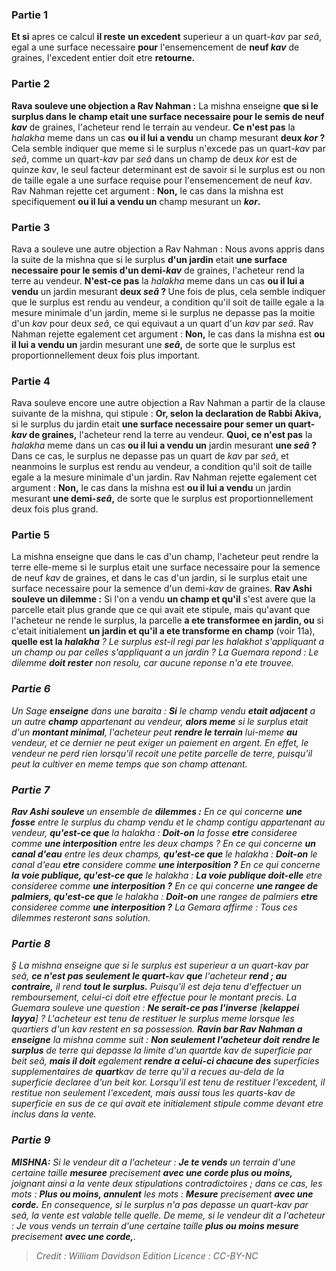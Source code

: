 
### Partie 1
<b>Et si</b> apres ce calcul <b>il reste</b> <b>un excedent</b> superieur a un quart-<i>kav</i> par <i>seâ</i>, egal a une surface necessaire <b>pour</b> l'ensemencement de <b>neuf <i>kav</i></b> de graines, l'excedent entier doit etre <b>retourne.</b>

### Partie 2
<b>Rava souleve une objection a Rav Nahman :</b> La mishna enseigne <b>que si le surplus dans le champ etait une surface necessaire pour le semis de neuf <i>kav</i></b> de graines, l'acheteur rend le terrain au vendeur. <b>Ce n'est pas</b> la <i>halakha</i> meme dans un cas <b>ou il lui a vendu</b> un champ mesurant <b>deux <i>kor</i> ? </b> Cela semble indiquer que meme si le surplus n'excede pas un quart-<i>kav</i> par <i>seâ</i>, comme un quart-<i>kav</i> par <i>seâ</i> dans un champ de deux <i>kor</i> est de quinze <i>kav</i>, le seul facteur determinant est de savoir si le surplus est ou non de taille egale a une surface requise pour l'ensemencement de neuf <i>kav</i>. Rav Nahman rejette cet argument : <b>Non,</b> le cas dans la mishna est specifiquement <b>ou il lui a vendu un</b> champ mesurant un <b><i>kor</i>.</b>

### Partie 3
Rava a souleve une autre objection a Rav Nahman : Nous avons appris dans la suite de la mishna que si le surplus <b>d'un jardin</b> etait <b>une surface necessaire pour le semis d'un demi-<i>kav</i></b> de graines, l'acheteur rend la terre au vendeur. <b>N'est-ce pas</b> la <i>halakha</i> meme dans un cas <b>ou il lui a vendu</b> un jardin mesurant <b>deux <i>seâ</i> ? </b> Une fois de plus, cela semble indiquer que le surplus est rendu au vendeur, a condition qu'il soit de taille egale a la mesure minimale d'un jardin, meme si le surplus ne depasse pas la moitie d'un <i>kav</i> pour deux <i>seâ</i>, ce qui equivaut a un quart d'un <i>kav</i> par <i>seâ</i>. Rav Nahman rejette egalement cet argument : <b>Non,</b> le cas dans la mishna est <b>ou il lui a vendu un</b> jardin mesurant une <b><i>seâ</i>,</b> de sorte que le surplus est proportionnellement deux fois plus important.

### Partie 4
Rava souleve encore une autre objection a Rav Nahman a partir de la clause suivante de la mishna, qui stipule : <b>Or, selon la declaration de Rabbi Akiva,</b> si le surplus du jardin etait <b>une surface necessaire pour semer un quart-<i>kav</i> de graines,</b> l'acheteur rend la terre au vendeur. <b>Quoi, ce n'est pas</b> la <i>halakha</i> meme dans un cas <b>ou il lui a vendu un</b> jardin mesurant <b>une <i>seâ</i> ? </b> Dans ce cas, le surplus ne depasse pas un quart de <i>kav</i> par <i>seâ</i>, et neanmoins le surplus est rendu au vendeur, a condition qu'il soit de taille egale a la mesure minimale d'un jardin. Rav Nahman rejette egalement cet argument : <b>Non,</b> le cas dans la mishna est <b>ou il lui a vendu</b> un jardin mesurant <b>une demi-<i>seâ</i>,</b> de sorte que le surplus est proportionnellement deux fois plus grand.

### Partie 5
La mishna enseigne que dans le cas d'un champ, l'acheteur peut rendre la terre elle-meme si le surplus etait une surface necessaire pour la semence de neuf <i>kav</i> de graines, et dans le cas d'un jardin, si le surplus etait une surface necessaire pour la semence d'un demi-<i>kav</i> de graines. <b>Rav Ashi souleve un dilemme :</b> Si l'on a vendu <b>un champ et qu'il</b> s'est avere que la parcelle etait plus grande que ce qui avait ete stipule, mais qu'avant que l'acheteur ne rende le surplus, la parcelle <b>a ete transformee en jardin, ou</b> si c'etait initialement <b>un jardin et qu'il a ete transforme en champ</b> (voir 11a), <b>quelle est la <i>halakha</b> ? Le surplus est-il regi par les <i>halakhot</i> s'appliquant a un champ ou par celles s'appliquant a un jardin ? La Guemara repond : Le dilemme <b>doit rester</b> non resolu, car aucune reponse n'a ete trouvee.

### Partie 6
Un Sage <b>enseigne</b> dans une <i>baraita</i> : <b>Si</b> le champ vendu <b>etait adjacent</b> a un autre <b>champ</b> appartenant au vendeur, <b>alors meme</b> si le surplus etait d'un <b>montant minimal</b>, l'acheteur peut <b>rendre le terrain</b> lui-meme <b>au</b> vendeur, et ce dernier ne peut exiger un paiement en argent. En effet, le vendeur ne perd rien lorsqu'il recoit une petite parcelle de terre, puisqu'il peut la cultiver en meme temps que son champ attenant.

### Partie 7
<b>Rav Ashi souleve</b> un ensemble de <b>dilemmes :</b> En ce qui concerne <b>une fosse</b> entre le surplus du champ vendu et le champ contigu appartenant au vendeur, <b>qu'est-ce que</b> la <i>halakha</i> : <b>Doit-on</b> la fosse <b>etre</b> consideree comme <b>une interposition</b> entre les deux champs ? En ce qui concerne <b>un canal d'eau</b> entre les deux champs, <b>qu'est-ce que</b> le <i>halakha</i> : <b>Doit-on</b> le canal d'eau <b>etre</b> considere comme <b>une interposition ?</b> En ce qui concerne <b>la voie publique, qu'est-ce que</b> le <i>halakha</i> : <b>La voie publique doit-elle</b> etre consideree comme <b>une interposition ?</b> En ce qui concerne <b>une rangee de palmiers, qu'est-ce que</b> le <i>halakha</i> : <b>Doit-on</b> une rangee de palmiers <b>etre</b> consideree comme <b>une interposition ?</b> La Gemara affirme : Tous ces dilemmes resteront sans solution.

### Partie 8
§ La mishna enseigne que si le surplus est superieur a un quart-<i>kav</i> par <i>seâ</i>, <b>ce n'est pas seulement le quart-</b><i>kav</i> <b>que</b> l'acheteur <b>rend ; au contraire,</b> il rend <b>tout le surplus.</b> Puisqu'il est deja tenu d'effectuer un remboursement, celui-ci doit etre effectue pour le montant precis. La Guemara souleve une question : <b>Ne serait-ce pas l'inverse</b> [<b><i>kelappei layya</i></b>] ? L'acheteur est tenu de restituer le surplus meme lorsque les quartiers d'un <i>kav</i> restent en sa possession. <b>Ravin bar Rav Nahman a enseigne</b> la mishna comme suit : <b>Non seulement l'acheteur doit</b> <b>rendre le surplus</b> de terre qui depasse la limite d'un quart<i>de kav</i> de superficie par <i>beit seâ</i>, <b>mais il doit</b> egalement <b>rendre a celui-ci chacune des</b> superficies supplementaires de <b>quart</b><i>kav</i> de terre qu'il a recues au-dela de la superficie declaree d'un <i>beit kor</i>. Lorsqu'il est tenu de restituer l'excedent, il restitue non seulement l'excedent, mais aussi tous les quarts-<i>kav</i> de superficie en sus de ce qui avait ete initialement stipule comme devant etre inclus dans la vente.

### Partie 9
<strong>MISHNA:</strong> Si le vendeur dit a l'acheteur : <b>Je te vends</b> un terrain d'une certaine taille <b>mesuree</b> precisement <b>avec une corde plus ou moins,</b> joignant ainsi a la vente deux stipulations contradictoires ; dans ce cas, les mots : <b>Plus ou moins, annulent</b> les mots : <b>Mesure</b> precisement <b>avec une corde.</b> En consequence, si le surplus n'a pas depasse un quart-<i>kav</i> par <i>seâ</i>, la vente est valable telle quelle. De meme, si le vendeur dit a l'acheteur : Je vous vends un terrain d'une certaine taille <b>plus ou moins mesure</b> precisement <b>avec une corde,</b>.

>Credit : William Davidson Edition
>Licence : CC-BY-NC